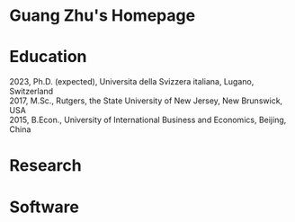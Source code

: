 # Guang Zhu's Homepage

# Education
2023, Ph.D. (expected), Universita della Svizzera italiana, Lugano, Switzerland  
2017, M.Sc., Rutgers, the State University of New Jersey, New Brunswick, USA  
2015, B.Econ., University of International Business and Economics, Beijing, China

# Research





# Software
